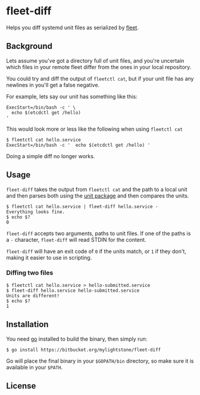 # fleet-diff

Helps you diff systemd unit files as serialized by [fleet](https://github.com/coreos/fleet).

## Background

Lets assume you've got a directory full of unit files, and you're uncertain
which files in your remote fleet differ from the ones in your local repository.

You could try and diff the output of `fleetctl cat`, but if your unit file has
any newlines in you'll get a false negative.

For example, lets say our unit has something like this:

```
ExecStart=/bin/bash -c ' \
  echo $(etcdctl get /hello)
'
```

This would look more or less like the following when using `fleetctl cat`

```
$ fleetctl cat hello.service
ExecStart=/bin/bash -c '  echo $(etcdctl get /hello) '
```

Doing a simple diff no longer works.

## Usage

`fleet-diff` takes the output from `fleetctl cat` and the path to a local unit
and then parses both using the [unit package](https://github.com/coreos/fleet/blob/master/unit/unit.go) and then compares the units.

```
$ fleetctl cat hello.service | fleet-diff hello.service -
Everything looks fine.
$ echo $?
0
```

`fleet-diff` accepts two arguments, paths to unit files. If one of the paths is a `-` character, `fleet-diff` will read STDIN for the content.

`fleet-diff` will have an exit code of `0` if the units match, or `1` if they don't, making it easier to use in scripting.

### Diffing two files

```
$ fleetctl cat hello.service > hello-submitted.service
$ fleet-diff hello.service hello-submitted.service
Units are different!
$ echo $?
1
```

## Installation

You need [go](https://golang.org/) installed to build the binary, then simply run:

```
$ go install https://bitbucket.org/mylightstone/fleet-diff
```

Go will place the final binary in your `$GOPATH/bin` directory, so make sure it is available in your `$PATH`.

## License


